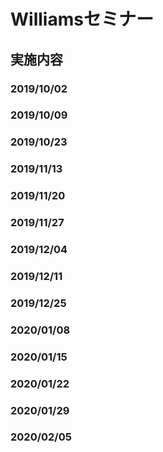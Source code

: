 # Williamsセミナー
## 実施内容
### 2019/10/02
### 2019/10/09
### 2019/10/23
### 2019/11/13
### 2019/11/20
### 2019/11/27
### 2019/12/04
### 2019/12/11
### 2019/12/25
### 2020/01/08
### 2020/01/15
### 2020/01/22
### 2020/01/29
### 2020/02/05
